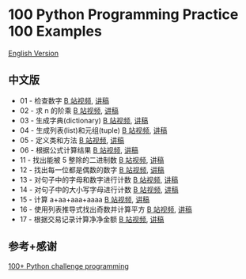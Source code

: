 # 100 Python Programming Practice 100 Examples

[English Version](README.en.md)

## 中文版

- 01 - 检查数字 [B 站视频](https://www.bilibili.com/video/BV1GS421w7uL), [讲稿](ex01/script.cn.md)
- 02 - 求 n 的阶乘 [B 站视频](https://www.bilibili.com/video/BV1qr421W72r), [讲稿](ex02/script.cn.md)
- 03 - 生成字典(dictionary) [B 站视频](https://www.bilibili.com/video/BV1vK42147vh), [讲稿](ex03/script.cn.md)
- 04 - 生成列表(list)和元组(tuple) [B 站视频](https://www.bilibili.com/video/BV19x421y7nE), [讲稿](ex04/script.cn.md)
- 05 - 定义类和方法 [B 站视频](https://www.bilibili.com/video/BV1Pm411Z7pX), [讲稿](ex05/script.cn.md)
- 06 - 根据公式计算结果 [B 站视频](https://www.bilibili.com/video/BV1F2421u7hC), [讲稿](ex06/script.cn.md)
- 11 - 找出能被 5 整除的二进制数 [B 站视频](https://www.bilibili.com/video/BV1H2421T7zn), [讲稿](ex11/script.cn.md)
- 12 - 找出每一位都是偶数的数字 [B 站视频](https://www.bilibili.com/video/BV1Di421d7cW), [讲稿](ex12/script.cn.md)
- 13 - 对句子中的字母和数字进行计数 [B 站视频](https://www.bilibili.com/video/BV1Ut421L76T), [讲稿](ex13/script.cn.md)
- 14 - 对句子中的大小写字母进行计数 [B 站视频](https://www.bilibili.com/video/BV1pK421x7Wd), [讲稿](ex14/script.cn.md)
- 15 - 计算 a+aa+aaa+aaaa [B 站视频](https://www.bilibili.com/video/BV1JZ421h7FT), [讲稿](ex15/script.cn.md)
- 16 - 使用列表推导式找出奇数并计算平方 [B 站视频](https://www.bilibili.com/video/BV1or421J7Dt), [讲稿](ex16/script.cn.md)
- 17 - 根据交易记录计算净净金额 [B 站视频](https://www.bilibili.com/video/BV1Ru4m1M7sY), [讲稿](ex17/script.cn.md)

## 参考+感谢

[100+ Python challenge programming](https://github.com/zhiwehu/Python-programming-exercises)
